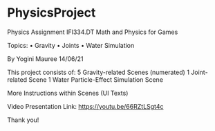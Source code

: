 # PhysicsProject
 Physics Assignment
IFI334.DT Math and Physics for Games

Topics:
• Gravity
• Joints
• Water Simulation

By Yogini Mauree
14/06/21

This project consists of:
5 Gravity-related Scenes (numerated)
1 Joint-related Scene
1 Water Particle-Effect Simulation Scene

More Instructions within Scenes (UI Texts)

Video Presentation Link: https://youtu.be/66RZtLSgt4c

Thank you!

